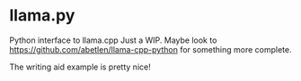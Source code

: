 # llama.py
Python interface to llama.cpp
Just a WIP. Maybe look to https://github.com/abetlen/llama-cpp-python for something more complete.

The writing aid example is pretty nice!

